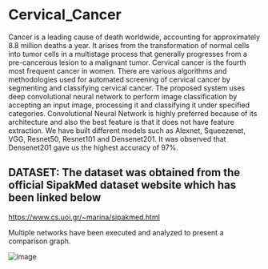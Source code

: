 # Cervical_Cancer
Cancer is a leading cause of death worldwide, accounting for approximately 8.8 million deaths a year. 
It arises from the transformation of normal cells into tumor cells in a multistage process that generally progresses from a pre-cancerous lesion to a malignant tumor. 
Cervical cancer is the fourth most frequent cancer in women. 
There are various algorithms and methodologies used for automated screening of cervical cancer by segmenting and classifying cervical cancer. The proposed system uses deep convolutional neural network to perform image classification by accepting an input image, processing it and classifying it under specified categories. 
Convolutional Neural Network is highly preferred because of its architecture and also the best feature is that it does not have feature extraction. 
We have built different models such as Alexnet, Squeezenet, VGG, Resnet50, Resnet101 and Densenet201. It was observed that Densenet201 gave us the highest accuracy of 97%.

## DATASET: The dataset was obtained from the official SipakMed dataset website which has been linked below
https://www.cs.uoi.gr/~marina/sipakmed.html

Multiple networks have been executed and analyzed to present a comparison graph.

![image](https://user-images.githubusercontent.com/61319234/126349558-7fb265f1-6fe5-415a-88b7-33265353184d.png)
